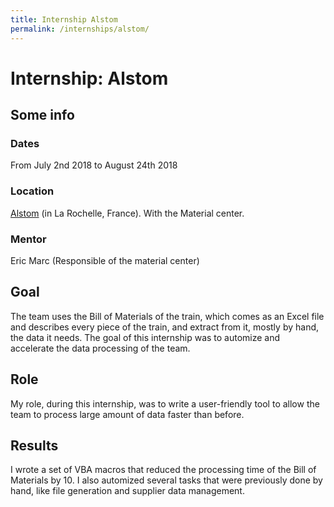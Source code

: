 ```yaml
---
title: Internship Alstom
permalink: /internships/alstom/
---
```


# Internship: Alstom

## Some info

### Dates

From July 2nd 2018 to August 24th 2018

### Location

[Alstom](http://www.alstom.com) (in La Rochelle, France). With the Material center.

### Mentor

Eric Marc (Responsible of the material center)

## Goal

The team uses the Bill of Materials of the train, which comes as an Excel file and describes every piece of the train, and extract from it, mostly by hand, the data it needs.
The goal of this internship was to automize and accelerate the data processing of the team.

## Role

My role, during this internship, was to write a user-friendly tool to allow the team to process large amount of data faster than before.

## Results

I wrote a set of VBA macros that reduced the processing time of the Bill of Materials by 10.
I also automized several tasks that were previously done by hand, like file generation and supplier data management.
